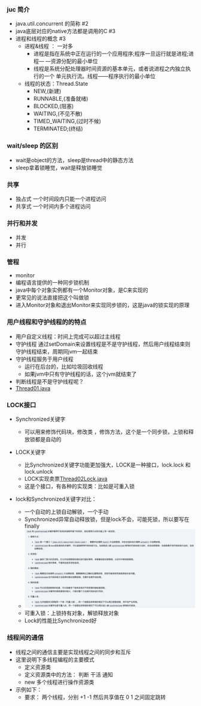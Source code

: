 ### juc 简介
- java.util.concurrent 的简称 #2
- java底层对应的native方法都是调用的C #3
- 进程和线程的概念 #3
  - 进程&线程 ： 一对多
    - 进程是指在系统中正在运行的一个应用程序;程序一旦运行就是进程;进程— —资源分配的最小单位
    - 线程是系统分配处理器时间资源的基本单元，或者说进程之内独立执行的一个 单元执行流。线程——程序执行的最小单位
  - 线程的状态：Thread.State
    - NEW,(新建)
    - RUNNABLE,(准备就绪)
    - BLOCKED,(阻塞)
    - WAITING,(不见不散)
    - TIMED_WAITING,(过时不候)
    - TERMINATED;(终结)
    
### wait/sleep 的区别
  - wait是object的方法，sleep是thread中的静态方法
  - sleep拿着锁睡觉，wait是释放锁睡觉

### 共享
  - 独占式 一个时间段内只能一个进程访问
  - 共享式 一个时间内多个进程访问

### 并行和并发
  - 并发
  - 并行

### 管程
  - monitor
  - 编程语言提供的一种同步锁机制
  - java中每个对象实例都有一个Monitor对象，是C来实现的
  - 更常见的说法直接把这个叫做锁
  - 进入Monitor对象和退出Monitor来实现同步锁的，这是java的锁实现的原理

### 用户线程和守护线程的的特点
- 用户自定义线程：时间上完成可以超过主线程
- 守护线程 通过setDomain来设置线程是不是守护线程，然后用户线程结束则守护线程结束，周期同jvm一起结束
- 守护线程服务于用户线程
  - 运行在后台的，比如垃圾回收线程
  - 如果jvm中只有守护线程的话，这个jvm就结束了
- 判断线程是不是守护线程呢？
- [Thread01.java](main%2Fjava%2Forg%2Fgetyou123%2FThread01.java)


### LOCK接口
* Synchronized关键字 
  * 可以用来修饰代码块，修改类 ，修饰方法，这个是一个同步锁，上锁和释放锁都是自动的

* LOCK关键字
  * 比Synchronized关键字功能更加强大，LOCK是一种接口，lock.lock 和 lock.unlock
  * LOCK实现卖票[Thread02Lock.java](main%2Fjava%2Forg%2Fgetyou123%2FThread02Lock.java)
  * 这是个接口，有各种的实现类：比如是可重入锁


* lock和Synchronized关键字对比：
  * 一个自动的上锁自动解锁，一个手动
  * Synchronized异常自动释放锁，但是lock不会，可能死锁，所以要写在finally
  * ![](https://raw.githubusercontent.com/getyou123/git_pic_use/master/zz202309172217301.png)
  * 可重入锁：上锁持有对象，解锁释放对象
  * Lock的性能比Synchronized好

### 线程间的通信

* 线程之间的通信主要是实现线程之间的同步和互斥
* 这里说明下多线程编程的主要模式
  * 定义资源类
  * 定义资源类中的方法： 判断 干活 通知
  * new 多个线程进行操作资源类
* 示例如下：
  * 要求： 两个线程，分别 +1 -1 然后共享值在 0 1 之间固定跳转

   

